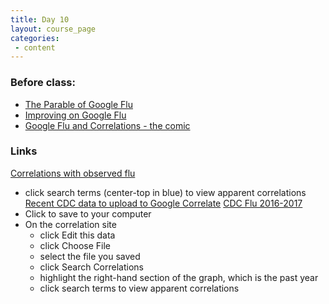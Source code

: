 ```yaml
---
title: Day 10
layout: course_page
categories:
 - content
---
```


### Before class:

* [The Parable of Google Flu](http://science.sciencemag.org/content/343/6176/1203.full)
* [Improving on Google Flu](https://arstechnica.com/science/2015/11/new-flu-tracker-uses-google-search-data-better-than-google/)
* [Google Flu and Correlations - the comic](https://www.google.com/trends/correlate/comic)

### Links
[Correlations with observed flu](https://www.google.com/trends/correlate/search?e=id:20xKcnNqHrk&t=weekly)  
  * click search terms (center-top in blue) to view apparent correlations  
[Recent CDC data to upload to Google Correlate](/BIO181G/flu16-17.csv)
[CDC Flu 2016-2017](https://www.cdc.gov/flu/weekly/index.htm)  
* Click to save to your computer
* On the correlation site
  * click Edit this data
  * click Choose File
  * select the file you saved
  * click Search Correlations
  * highlight the right-hand section of the graph, which is the past year
  * click search terms to view apparent correlations
